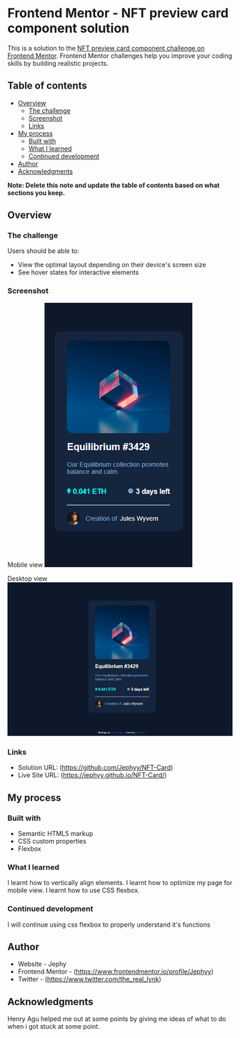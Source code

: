 # Frontend Mentor - NFT preview card component solution

This is a solution to the [NFT preview card component challenge on Frontend Mentor](https://www.frontendmentor.io/challenges/nft-preview-card-component-SbdUL_w0U). Frontend Mentor challenges help you improve your coding skills by building realistic projects. 

## Table of contents

- [Overview](#overview)
  - [The challenge](#the-challenge)
  - [Screenshot](#screenshot)
  - [Links](#links)
- [My process](#my-process)
  - [Built with](#built-with)
  - [What I learned](#what-i-learned)
  - [Continued development](#continued-development)
- [Author](#author)
- [Acknowledgments](#acknowledgments)

**Note: Delete this note and update the table of contents based on what sections you keep.**

## Overview

### The challenge

Users should be able to:

- View the optimal layout depending on their device's screen size
- See hover states for interactive elements

### Screenshot

Mobile view
![](images/nftcard-mobile.png)

Desktop view
![](images/nftcard-desktop.png)

### Links

- Solution URL: (https://github.com/Jephyy/NFT-Card)
- Live Site URL: (https://jephyy.github.io/NFT-Card/)

## My process

### Built with

- Semantic HTML5 markup
- CSS custom properties
- Flexbox


### What I learned

I learnt how to vertically align elements.
I learnt how to optimize my page for mobile view.
I learnt how to use CSS flexbox.


### Continued development

I will continue using css flexbox to properly understand it's functions

## Author

- Website - Jephy
- Frontend Mentor - (https://www.frontendmentor.io/profile/Jephyy)
- Twitter - (https://www.twitter.com/the_real_lynk)


## Acknowledgments
Henry Agu helped me out at some points by giving me ideas of what to do when i got stuck at some point.